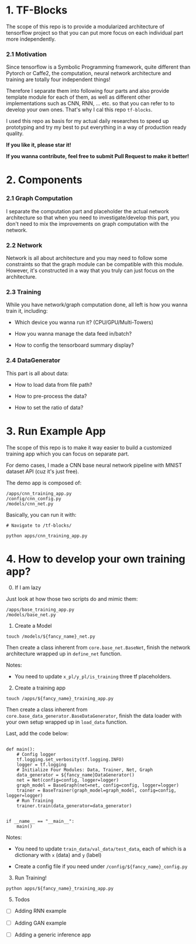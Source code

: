 # 1. TF-Blocks

The scope of this repo is to provide a modularized architecture of tensorflow project so that
you can put more focus on each individual part more independently.


### 2.1 Motivation

Since tensorflow is a Symbolic Programming framework, quite different than Pytorch or Caffe2,
the computation, neural network architecture and training are totally four independent things!

Therefore I separate them into following four parts and also provide template module for each of them, 
as well as different other implementations such as CNN, RNN, ... etc. so that you can refer to to develop
your own ones. That's why I cal this repo `tf-blocks`.

I used this repo as basis for my actual daily researches to speed up prototyping and try my best to put everything
in a way of production ready quality.

**If you like it, please star it!**

**If you wanna contribute, feel free to submit Pull Request to make it better!**


# 2. Components

### 2.1 Graph Computation
 
I separate the computation part and placeholder the actual network architecture  so that when you need to investigate/develop
this part, you don't need to mix the improvements on graph computation with the network.


### 2.2 Network

Network is all about architecture and you may need to follow some constraints so that the graph module can be compatible
with this module. However, it's constructed in a way that you truly can just focus on the architecture.

### 2.3 Training

While you have network/graph computation done, all left is how you wanna train it, including:

* Which device you wanna run it? (CPU/GPU/Multi-Towers)

* How you wanna manage the data feed in/batch?

* How to config the tensorboard summary display?


### 2.4 DataGenerator

This part is all about data:

* How to load data from file path?

* How to pre-process the data?

* How to set the ratio of data?


# 3. Run Example App

The scope of this repo is to make it way easier to build a customized training app which you can focus
on separate part.

For demo cases, I made a CNN base neural network pipeline with MNIST dataset API (cuz it's just free).

The demo app is composed of:

```
/apps/cnn_training_app.py
/config/cnn_config.py
/models/cnn_net.py
```

Basically, you can run it with:

```
# Navigate to /tf-blocks/

python apps/cnn_training_app.py

```

# 4. How to develop your own training app?

0. If I am lazy

Just look at how those two scripts do and mimic them:

```
/apps/base_training_app.py
/models/base_net.py
```

1. Create a Model

```
touch /models/${fancy_name}_net.py
```

Then create a class inherent from `core.base_net.BaseNet`, finish the network architecture wrapped up in
`define_net` function.

Notes:

* You need to update `x_pl/y_pl/is_training` three tf placeholders.

2. Create a training app

```
touch /apps/${fancy_name}_training_app.py
```

Then create a class inherent from `core.base_data_generator.BaseDataGenerator`, finish the data loader with your own setup wrapped up in
`load_data` function.

Last, add the code below:

```

def main():
	# Config logger
	tf.logging.set_verbosity(tf.logging.INFO)
	logger = tf.logging
	# Initialize Four Modules: Data, Trainer, Net, Graph
	data_generator = ${fancy_name}DataGenerator()
	net = Net(config=config, logger=logger)
	graph_model = BaseGraph(net=net, config=config, logger=logger)
	trainer = BaseTrainer(graph_model=graph_model, config=config, logger=logger)
	# Run Training
	trainer.train(data_generator=data_generator)


if __name__ == "__main__":
	main()
```

Notes:

* You need to update `train_data/val_data/test_data`, each of which is a dictionary with `x` (data) and `y` (label)

* Create a config file if you need under `/config/${fancy_name}_config.py`

3. Run Training!

```
python apps/${fancy_name}_training_app.py
```

5. Todos

- [ ] Adding RNN example

- [ ] Adding GAN example

- [ ] Adding a generic inference app